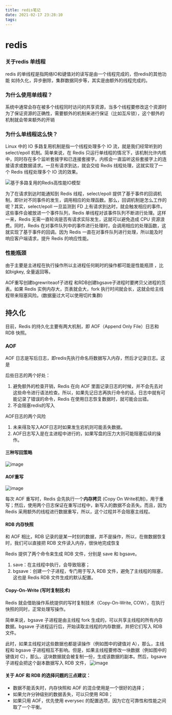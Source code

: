 ```yaml
---
title: redis笔记
date: 2021-02-17 23:28:10
tags:
---
```


# redis 

### 关于redis 单线程
redis 的单线程是指网络IO和键值对的读写是由一个线程完成的，但redis的其他功能 如持久化，异步删除，集群数据同步等，其实是由额外的线程完成的。

### 为什么使用单线程？

系统中通常会存在被多个线程同时访问的共享资源，当多个线程要修改这个资源时为了保证资源的正确性，需要额外的机制来进行保证（比如互斥锁），这个额外的机制就会带来额外的开销

### 为什么单线程这么快？

Linux 中的 IO 多路复用机制是指一个线程处理多个 IO 流，就是我们经常听到的 select/epoll 机制。简单来说，在 Redis 只运行单线程的情况下，该机制允许内核中，同时存在多个监听套接字和已连接套接字。内核会一直监听这些套接字上的连接请求或数据请求。一旦有请求到达，就会交给 Redis 线程处理，这就实现了一个 Redis 线程处理多个 IO 流的效果。

![基于多路复用的Redis高性能IO模型](https://static001.geekbang.org/resource/image/00/ea/00ff790d4f6225aaeeebba34a71d8bea.jpg)

为了在请求到达时能通知到 Redis 线程，select/epoll 提供了基于事件的回调机制，即针对不同事件的发生，调用相应的处理函数。那么，回调机制是怎么工作的呢？其实，select/epoll 一旦监测到 FD 上有请求到达时，就会触发相应的事件。这些事件会被放进一个事件队列，Redis 单线程对该事件队列不断进行处理。这样一来，Redis 无需一直轮询是否有请求实际发生，这就可以避免造成 CPU 资源浪费。同时，Redis 在对事件队列中的事件进行处理时，会调用相应的处理函数，这就实现了基于事件的回调。因为 Redis 一直在对事件队列进行处理，所以能及时响应客户端请求，提升 Redis 的响应性能。

### 性能瓶颈

由于主要是主进程在执行操作所以主进程任何耗时的操作都可能是性能瓶颈
，比如bigkey, 全量返回等。

AOF重写创建bgrewriteaof子进程 和RDB创建bgsave子进程时要拷贝父进程的页表。如果 Redis 实例内存大，页表就会大，fork 执行时间就会长，这就会给主线程带来阻塞风险。(数据量过大可以使用切片集群)

## 持久化
目前，Redis 的持久化主要有两大机制，即 AOF（Append Only File）日志和 RDB 快照。
### AOF 

AOF 日志是写后日志，即redis先执行命名将数据写入内存，然后才记录日志。这是

后些日志的两个好处：

1. 避免额外的检查开销，Redis 在向 AOF 里面记录日志的时候，并不会先去对这些命令进行语法检查。所以，如果先记日志再执行命令的话，日志中就有可能记录了错误的命令，Redis 在使用日志恢复数据时，就可能会出错。
2. 不会阻塞redis的写入 

AOF日志的两个风险

1. 未来得及写入AOF日志时如果发生宕机则可能丢失数据。
2. AOF日志写入是在主进程中进行的，如果写盘的压力大则可能阻塞后续的操作。


#### 三种写回策略


![image](https://static001.geekbang.org/resource/image/72/f8/72f547f18dbac788c7d11yy167d7ebf8.jpg)

#### AOF重写

![image](https://static001.geekbang.org/resource/image/6b/e8/6b054eb1aed0734bd81ddab9a31d0be8.jpg)

每次 AOF 重写时，Redis 会先执行一个**内存拷贝** (Copy On Write机制)，用于重写；然后，使用两个日志保证在重写过程中，新写入的数据不会丢失。而且，因为 Redis 采用额外的线程进行数据重写，所以，这个过程并不会阻塞主线程。

#### RDB 内存快照

和 AOF 相比，RDB 记录的是某一时刻的数据，并不是操作，所以，在做数据恢复时，我们可以直接把 RDB 文件读入内存，很快地完成恢复

Redis 提供了两个命令来生成 RDB 文件，分别是 save 和 bgsave。

1. save：在主线程中执行，会导致阻塞；
2. bgsave：创建一个子进程，专门用于写入 RDB 文件，避免了主线程的阻塞，这也是 Redis RDB 文件生成的默认配置。

#### Copy-On-Write (写时复制技术)

Redis 就会借助操作系统提供的写时复制技术（Copy-On-Write, COW），在执行快照的同时，正常处理写操作。

简单来说，bgsave 子进程是由主线程 fork 生成的，可以共享主线程的所有内存数据。bgsave 子进程运行后，开始读取主线程的内存数据，并把它们写入 RDB 文件。

此时，如果主线程对这些数据也都是读操作（例如图中的键值对 A），那么，主线程和 bgsave 子进程相互不影响。但是，如果主线程要修改一块数据（例如图中的键值对 C），那么，这块数据就会被复制一份，生成该数据的副本。然后，bgsave 子进程会把这个副本数据写入 RDB 文件，
![image](https://static001.geekbang.org/resource/image/4d/cc/4dc5fb99a1c94f70957cce1ffef419cc.jpg)

#### 关于 AOF 和 RDB 的选择问题的三点建议：
- 数据不能丢失时，内存快照和 AOF 的混合使用是一个很好的选择；
- 如果允许分钟级别的数据丢失，可以只使用 RDB；
- 如果只用 AOF，优先使用 everysec 的配置选项，因为它在可靠性和性能之间取了一个平衡。
